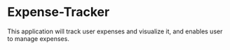 # Expense-Tracker
This application will track user expenses and visualize it, and enables user to manage expenses. 

